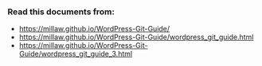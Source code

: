 ### Read this documents from:
- https://millaw.github.io/WordPress-Git-Guide/
- https://millaw.github.io/WordPress-Git-Guide/wordpress_git_guide.html
- https://millaw.github.io/WordPress-Git-Guide/wordpress_git_guide_3.html

